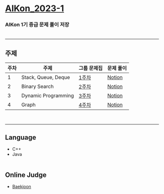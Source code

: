 # [AlKon_2023-1](https://www.acmicpc.net/group/workbook/17070)
### AlKon 1기 중급 문제 풀이 저장<br><br>
***

## 주제
| 주차 | 주제                  | 그룹 문제집                                                        | 문제 풀이 |
|----|---------------------|---------------------------------------------------------------|-----------|
| 1  | Stack, Queue, Deque | [1주차](https://www.acmicpc.net/group/workbook/view/17070/55462) | [Notion](https://ro-el.notion.site/b18cf43f8d5049ce9fadf307119bae91)|  
| 2  | Binary Search       | [2주차](https://www.acmicpc.net/group/workbook/view/17070/55628) | [Notion](https://ro-el.notion.site/6171925cc9aa49798df0541ea5bfacc2)|  
| 3  | Dynamic Programming | [3주차](https://www.acmicpc.net/group/workbook/view/17070/56034) | [Notion](https://ro-el.notion.site/DP-c90709b3091349b4aaa22268070053b7)|  
| 4  | Graph | [4주차](https://www.acmicpc.net/group/workbook/view/17070/57071) | [Notion](https://ro-el.notion.site/DFS-BFS-641fa409a3914db38fed2af8aa24ec99)|  
<br>

***
## Language
* C++
* Java<br><br>
## Online Judge
* [Baekjoon](https://www.acmicpc.net/)